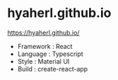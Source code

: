 # hyaherl.github.io
https://hyaherl.github.io/

* Framework : React
* Language : Typescript
* Style : Material UI
* Build : create-react-app